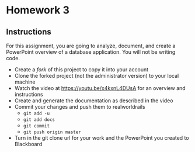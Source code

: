 # Homework 3

## Instructions

For this assignment, you are going to analyze, document, and create a PowerPoint overview of a database application. You will not be writing code.

* Create a _fork_ of this project to copy it into your account 
* Clone the forked project (not the administrator version) to your local machine
* Watch the video at https://youtu.be/x4kxnL4DUsA for an overview and instructions
* Create and generate the documentation as described in the video
* Commit your changes and push them to realworldrails
    * `git add -u`
    * `git add docs`
    * `git commit`
    * `git push origin master`
* Turn in the git clone url for your work and the PowerPoint you created to Blackboard
